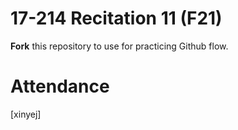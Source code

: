 # 17-214 Recitation 11 (F21)
**Fork** this repository to use for practicing Github flow.

# Attendance
[xinyej]